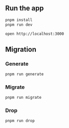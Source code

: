 ## Run the app

```bash
pnpm install
pnpm run dev
```

```bash
open http://localhost:3000
```

## Migration

### Generate

```bash
pnpm run generate
```

### Migrate
```bash
pnpm run migrate
```

### Drop
```bash
pnpm run drop
```
